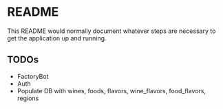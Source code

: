 # README

This README would normally document whatever steps are necessary to get the
application up and running.

## TODOs
 - FactoryBot
 - Auth
 - Populate DB with wines, foods, flavors, wine_flavors, food_flavors, regions